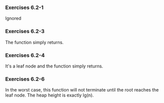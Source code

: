 ### Exercises 6.2-1
Ignored

### Exercises 6.2-3
The function simply returns.

### Exercises 6.2-4
It's a leaf node and the function simply returns.

### Exercises 6.2-6
In the worst case, this function will not terminate until the root reaches the leaf node.
The heap height is exactly lg(n).